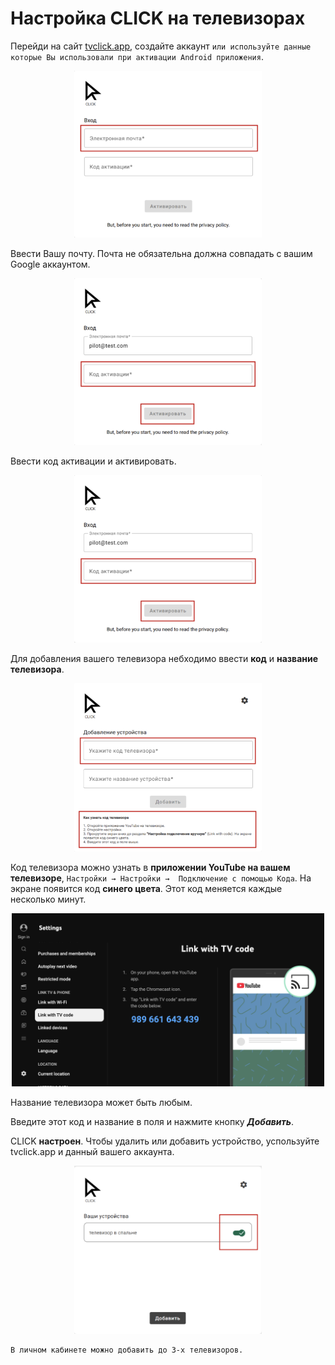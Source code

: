 # Настройка CLICK на телевизорах

Перейди на сайт [tvclick.app](https://tvclick.app/), создайте аккаунт `или используйте данные которые Вы использовали при активации Android приложения`.


<p align="center"><img src="image.png" width="300"></p> 

Ввести Вашу почту. Почта не обязательна должна совпадать с вашим Google аккаунтом.

<p align="center"><img src="image-1.png" width="300"></p> 

Ввести код активации и активировать.

<p align="center"><img src="image-2.png" width="300"></p> 

Для добавления вашего телевизора небходимо ввести **код** и **название телевизора**. 

<p align="center"><img src="image-3.png" width="300"></p> 

Код телевизора можно узнать в **приложении YouTube на вашем телевизоре**, `Настройки → Настройки →  Подключение с помощью Кода`. На экране появится код **синего цвета**. Этот код меняется каждые несколько минут.

<p align="center"><img src="image-4.png" width="500"></p> 

Название телевизора может быть любым.

Введите этот код и название в поля и нажмите кнопку ***Добавить***.

CLICK **настроен**. Чтобы удалить или добавить устройство, успользуйте tvclick.app и данный вашего аккаунта.

<p align="center"><img src="image-5.png" width="300"></p> 


```
В личном кабинете можно добавить до 3-х телевизоров.
```
